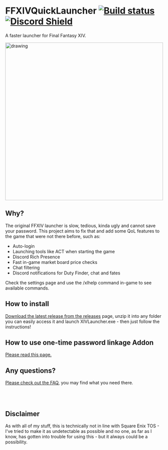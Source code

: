# FFXIVQuickLauncher [![Build status](https://ci.appveyor.com/api/projects/status/xc3hx4rhmrd310kc?svg=true)](https://ci.appveyor.com/project/goaaats/ffxivquicklauncher) [![Discord Shield](https://discordapp.com/api/guilds/581875019861328007/widget.png?style=shield)](https://discord.gg/29NBmud)

A faster launcher for Final Fantasy XIV.

<img src="https://i.imgur.com/djzHDbu.png" alt="drawing" width="500"/>

## Why?

The original FFXIV launcher is slow, tedious, kinda ugly and cannot save your password. This project aims to fix that and add some QoL features to the game that were not there before, such as:

* Auto-login
* Launching tools like ACT when starting the game
* Discord Rich Presence
* Fast in-game market board price checks
* Chat filtering
* Discord notifications for Duty Finder, chat and fates

Check the settings page and use the /xlhelp command in-game to see available commands.

## How to install

[Download the latest release from the releases](https://github.com/goaaats/FFXIVQuickLauncher/releases/latest) page, unzip it into any folder you can easily access it and launch XIVLauncher.exe - then just follow the instructions!

## How to use one-time password linkage Addon
[Please read this page.](https://github.com/roy-n-roy/FFXIVOtpLinker)

## Any questions?

[Please check out the FAQ](https://github.com/goaaats/FFXIVQuickLauncher/wiki/FAQ), you may find what you need there.

<br>
<br>

## Disclaimer
As with all of my stuff, this is technically not in line with Square Enix TOS - I've tried to make it as undetectable as possible and no one, as far as I know, has gotten into trouble for using this - but it always could be a possibility.
